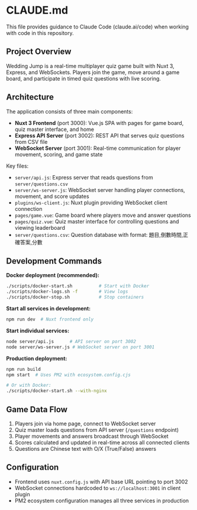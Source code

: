 # CLAUDE.md

This file provides guidance to Claude Code (claude.ai/code) when working with code in this repository.

## Project Overview

Wedding Jump is a real-time multiplayer quiz game built with Nuxt 3, Express, and WebSockets. Players join the game, move around a game board, and participate in timed quiz questions with live scoring.

## Architecture

The application consists of three main components:
- **Nuxt 3 Frontend** (port 3000): Vue.js SPA with pages for game board, quiz master interface, and home
- **Express API Server** (port 3002): REST API that serves quiz questions from CSV file
- **WebSocket Server** (port 3001): Real-time communication for player movement, scoring, and game state

Key files:
- `server/api.js`: Express server that reads questions from `server/questions.csv`
- `server/ws-server.js`: WebSocket server handling player connections, movement, and score updates
- `plugins/ws-client.js`: Nuxt plugin providing WebSocket client connection
- `pages/game.vue`: Game board where players move and answer questions
- `pages/quiz.vue`: Quiz master interface for controlling questions and viewing leaderboard
- `server/questions.csv`: Question database with format: 題目,倒數時間,正確答案,分數

## Development Commands

**Docker deployment (recommended):**
```bash
./scripts/docker-start.sh          # Start with Docker
./scripts/docker-logs.sh -f        # View logs
./scripts/docker-stop.sh           # Stop containers
```

**Start all services in development:**
```bash
npm run dev  # Nuxt frontend only
```

**Start individual services:**
```bash
node server/api.js      # API server on port 3002
node server/ws-server.js # WebSocket server on port 3001
```

**Production deployment:**
```bash
npm run build
npm start  # Uses PM2 with ecosystem.config.cjs

# Or with Docker:
./scripts/docker-start.sh --with-nginx
```

## Game Data Flow

1. Players join via home page, connect to WebSocket server
2. Quiz master loads questions from API server (`/questions` endpoint)
3. Player movements and answers broadcast through WebSocket
4. Scores calculated and updated in real-time across all connected clients
5. Questions are Chinese text with O/X (True/False) answers

## Configuration

- Frontend uses `nuxt.config.js` with API base URL pointing to port 3002
- WebSocket connections hardcoded to `ws://localhost:3001` in client plugin
- PM2 ecosystem configuration manages all three services in production